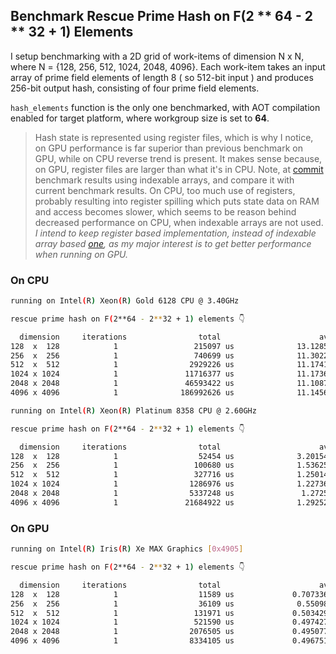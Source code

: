 ## Benchmark Rescue Prime Hash on F(2 ** 64 - 2 ** 32 + 1) Elements

I setup benchmarking with a 2D grid of work-items of dimension N x N, where N = {128, 256, 512, 1024, 2048, 4096}. Each work-item takes an input array of prime field elements of length 8 ( so 512-bit input ) and produces 256-bit output hash, consisting of four prime field elements.

`hash_elements` function is the only one benchmarked, with AOT compilation enabled for target platform, where workgroup size is set to **64**.

> Hash state is represented using register files, which is why I notice, on GPU performance is far superior than previous benchmark on GPU, while on CPU reverse trend is present. It makes sense because, on GPU, register files are larger than what it's in CPU. Note, at [commit](https://github.com/itzmeanjan/ff-gpu/blob/27f670fa955b8e33a76741cd364a8dbae7fa1959/benchmarks/rescue_prime.md) benchmark results using indexable arrays, and compare it with current benchmark results. On CPU, too much use of registers, probably resulting into register spilling which puts state data on RAM and access becomes slower, which seems to be reason behind decreased performance on CPU, when indexable arrays are not used. *I intend to keep register based implementation, instead of indexable array based [one](https://github.com/itzmeanjan/ff-gpu/blob/27f670fa955b8e33a76741cd364a8dbae7fa1959/rescue_prime.cpp), as my major interest is to get better performance when running on GPU.*

### On CPU

```bash
running on Intel(R) Xeon(R) Gold 6128 CPU @ 3.40GHz

rescue prime hash on F(2**64 - 2**32 + 1) elements 👇

  dimension		iterations		          total		                 avg		                op/s
128  x  128		       1		         215097 us		        13.1285 us		        76170.3
256  x  256		       1		         740699 us		        11.3022 us		        88478.6
512  x  512		       1		        2929226 us		        11.1741 us		        89492.6
1024 x 1024		       1		       11716377 us		        11.1736 us		        89496.6
2048 x 2048		       1		       46593422 us		        11.1087 us		        90019.2
4096 x 4096		       1		      186992626 us		        11.1456 us		        89721.3
```

```bash
running on Intel(R) Xeon(R) Platinum 8358 CPU @ 2.60GHz

rescue prime hash on F(2**64 - 2**32 + 1) elements 👇

  dimension		iterations		          total		                 avg		                op/s
128  x  128		       1		          52454 us		        3.20154 us		         312350
256  x  256		       1		         100680 us		        1.53625 us		         650934
512  x  512		       1		         327716 us		        1.25014 us		         799912
1024 x 1024		       1		        1286976 us		        1.22736 us		         814760
2048 x 2048		       1		        5337248 us		         1.2725 us		         785855
4096 x 4096		       1		       21684922 us		        1.29252 us		         773681
```

### On GPU

```bash
running on Intel(R) Iris(R) Xe MAX Graphics [0x4905]

rescue prime hash on F(2**64 - 2**32 + 1) elements 👇

  dimension		iterations		          total		                 avg		                op/s
128  x  128		       1		          11589 us		       0.707336 us		    1.41375e+06
256  x  256		       1		          36109 us		        0.55098 us		    1.81495e+06
512  x  512		       1		         131971 us		       0.503429 us		    1.98638e+06
1024 x 1024		       1		         521590 us		       0.497427 us		    2.01035e+06
2048 x 2048		       1		        2076505 us		       0.495077 us		    2.01989e+06
4096 x 4096		       1		        8334105 us		       0.496751 us		    2.01308e+06
```
